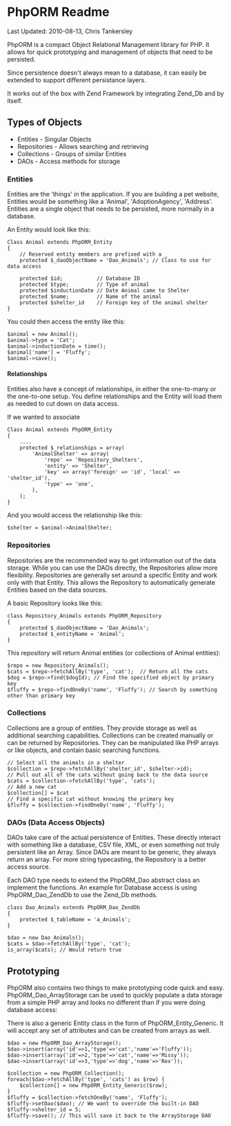 # PhpORM Readme
Last Updated: 2010-08-13, Chris Tankersley

PhpORM is a compact Object Relational Management library for PHP. It allows for 
quick prototyping and management of objects that need to be persisted.

Since persistence doesn't always mean to a database, it can easily be extended
to support different persistance layers.

It works out of the box with Zend Framework by integrating Zend_Db and by itself.

## Types of Objects
* Entities - Singular Objects
* Repositories - Allows searching and retrieving
* Collections - Groups of similar Entities
* DAOs - Access methods for storage

### Entities
Entities are the 'things' in the application. If you are building a pet
website, Entities would be something like a 'Animal', 'AdoptionAgency',
'Address'. Entities are a single object that needs to be persisted, more
normally in a database.

An Entity would look like this:

    Class Animal extends PhpORM_Entity
    {
        // Reserved entity members are prefixed with a _
        protected $_daoObjectName = 'Dao_Animals'; // Class to use for data access

        protected $id;           // Database ID
        protected $type;         // Type of animal
        protected $inductionDate // Date Animal came to Shelter
        protected $name;         // Name of the animal
        protected $shelter_id    // Foreign key of the animal shelter
    }

You could then access the entity like this:

    $animal = new Animal();
    $animal->type = 'Cat';
    $animal->inductionDate = time();
    $animal['name'] = 'Fluffy';
    $animal->save();

#### Relationships
Entities also have a concept of relationships, in either the one-to-many or
the one-to-one setup. You define relationships and the Entity will load them
as needed to cut down on data access. 

If we wanted to associate 

    Class Animal extends PhpORM_Entity
    {
        ....
        protected $_relationships = array(
            'AnimalShelter' => array(
                'repo' => 'Repository_Shelters',
                'entity' => 'Shelter',
                'key' => array('foreign' => 'id', 'local' => 'shelter_id'),
                'type' => 'one', 
            ),
        );
    }

And you would access the relationship like this:

    $shelter = $animal->AnimalShelter;

### Repositories
Repositories are the recommended way to get information out of the data storage. While you can use
the DAOs directly, the Repositories allow more flexibility. Repositories are generally set around a specific Entity and work only with that Entity. This allows the Repository to automatically generate Entities based
on the data sources.

A basic Repository looks like this:

    class Repository_Animals extends PhpORM_Repository
    {
        protected $_daoObjectName = 'Dao_Animals';
        protected $_entityName = 'Animal';
    }

This repository will return Animal entities (or collections of Animal entities):

    $repo = new Repository_Animals();
    $cats = $repo->fetchAllBy('type', 'cat');  // Return all the cats
    $dog = $repo->find($dogId); // Find the specified object by primary key
    $fluffy = $repo->findOneBy('name', 'Fluffy'); // Search by something other than primary key

### Collections
Collections are a group of entities. They provide storage as well as additional searching capabilities. Collections can be created manually or can be returned by Repositories. They can be manipulated like
PHP arrays or like objects, and contain basic searching functions.

    // Select all the animals in a shelter
    $collection = $repo->fetchAllBy('shelter_id', $shelter->id);
    // Pull out all of the cats without going back to the data source
    $cats = $collection->fetchAllBy('type', 'cats');
    // Add a new cat
    $collection[] = $cat
    // Find a specific cat without knowing the primary key
    $fluffy = $collection->findOneBy('name', 'Fluffy');
  
### DAOs (Data Access Objects)
DAOs take care of the actual persistence of Entities. These directly interact with something like a database, CSV file, XML, or even something not truly persistent like an Array. Since DAOs are meant to be generic, they always return an array. For more string typecasting, the Repository is a better access source.

Each DAO type needs to extend the PhpORM\_Dao abstract class an implement the functions. An example for Database access is using PhpORM\_Dao\_ZendDb to use the Zend_Db methods. 

    class Dao_Animals extends PhpORM_Dao_ZendDb
    {
        protected $_tableName = 'a_Animals';
    }

    $dao = new Dao_Animals();
    $cats = $dao->fetchAllBy('type', 'cat');
    is_array($cats); // Would return true

## Prototyping
PhpORM also contains two things to make prototyping code quick and easy. PhpORM\_Dao\_ArrayStorage can be used to quickly populate a data storage from a simple PHP array and looks no different than if you were doing database access:

There is also a generic Entity class in the form of PhpORM\_Entity\_Generic. It will accept any set of attributes and can be created from arrays as well. 

    $dao = new PhpORM_Dao_ArrayStorage();
    $dao->insert(array('id'=>1,'type'=>'cat','name'=>'Fluffy'));
    $dao->insert(array('id'=>2,'type'=>'cat','name'=>'Missy'));
    $dao->insert(array('id'=>3,'type'=>'dog','name'=>'Rex'));

    $collection = new PhpORM_Collection();
    foreach($dao->fetchAllBy('type', 'cats') as $row) {
        $collection[] = new PhpORM_Entity_Generic($row);
    }
    $fluffy = $collection->fetchOneBy('name', 'Fluffy');
    $fluffy->setDao($dao); // We want to override the built-in DAO
    $fluffy->shelter_id = 5;
    $fluffy->save(); // This will save it back to the ArrayStorage DAO
